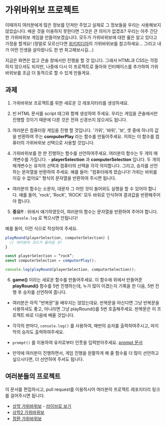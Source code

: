 # 가위바위보 프로젝트

이때까지 여러분에게 많은 정보를 던져만 주었고 실제로 그 정보들을 우리는 사용해보지 않았습니다. 배운 것을 이용하지 못한다면 그것은 큰 의미가 없겠죠? 우리는 아주 간단한 가위바위보 게임을 만들어보겠습니다. 모두가 가위바위보에 대한 룰은 알고 있다고 가정을 할게요! (정말로 모르신다면 [위키피디아](https://ko.wikipedia.org/wiki/%EA%B0%80%EC%9C%84%EB%B0%94%EC%9C%84%EB%B3%B4)의 가위바위보를 참고하세요... 그리고 내가 어떤 인생을 살아왔나도 한 번 회고해보시길...)

지금은 화면은 없고 콘솔 창에서만 진행을 할 것 입니다. 그래서 HTML과 CSS는 걱정하지 않으셔도 되지만, 나중에 다시 이 프로젝트로 돌아와 인터페이스를 추가하여 가위바위보를 조금 더 동적으로 할 수 있게 만들게요.

## 과제

1. 가위바위보 프로젝트를 위한 새로운 깃 레포지터리를 생성하세요.

2. 빈 HTML 문서를 script 태그와 함께 생성하여 주세요. 우리는 게임을 콘솔에서만 진행할 것이기 때문에 다른 것은 전혀 신경쓰지 않으셔도 됩니다.

3. 여러분은 컴퓨터랑 게임을 진행 할 것입니다. '가위', '바위', '보', 셋 중에 하나의 값을 반환하여 주는 **computerPlay** 라는 함수를 만들어주세요. 저희는 이 함수를 컴퓨터의 가위바위보 선택으로 사용할 것입니다.

4. 가위바위보를 한 판 진행하는 함수를 선언하여주세요. 여러분의 함수는 두 개의 매개변수를 가집니다. - **playerSelection** 과 **computerSelection** 입니다. 두 개의 매개변수는 유저의 선택과 컴퓨터의 선택을 각각 의미합니다. 그리고, 승자를 선언하는 문자열을 반환하여 주세요. 예를 들어: "컴퓨터에게 졌습니다! 가위는 바위를 이길 수 없어요"
형식의 문자열을 반환하여 주시면 됩니다.

  - 여러분의 함수는 소문자, 대문자 그 어떤 것이 들어와도 실행을 할 수 있어야 합니다. 예를 들어, 'rock', 'RocK', 'ROCK' 모두 바위로 인식하여 결과값을 반환해주어야 합니다.

5. **중요!!** : 위에서 얘기하였듯이, 여러분의 함수는 문자열을 반환하여 주어야 합니다. `console.log` 로 찍으시면 안됩니다!

예를 들어, 이런 식으로 작성하여 주세요.

```javascript
playRound(playerSelection, computerSelection) {
  // 여러분의 코드가 들어갈 곳!
} 

const playerSelection = “rock”; 
const computerSelection = computerPlay();

console.log(playRound(playerSelection, computerSelection)); 
```

6. **game()** 이라는 새로운 함수를 만들어주세요. 이 함수에 위에서 만들어준 **playRound()** 함수를 5번 진행하는데, 누가 많이 이겼는지 기록을 한 다음, 5번 진행 후 승자를 선언하여 줍니다.

  - 여러분은 아직 "반복문"을 배우지는 않았는데요. 반복문을 아신다면 그냥 반복문을 사용하셔도 좋고, 아니라면 그냥 playRound()를 5번 호출해주세요. 반복문은 이 프로젝트 바로 다음에 배울 것입니다.

  - 각각의 판마다, `console.log()` 를 사용하여, 매번의 승자를 출력하여주시고, 마지막의 승자도 출력하여주세요.

  - `prompt()` 를 이용하여 유저로부터 인풋을 입력받아주세요. [prompt 문서](https://developer.mozilla.org/ko/docs/Web/API/Window/prompt)

  - 만약에 여러분이 진행하면서, 게임 진행을 원활하게 해 줄 함수를 더 많이 선언하고 싶으시다면, 더 선언하여 주셔도 됩니다.

## 여러분들의 프로젝트

이 문서를 편집하시고, pull request를 이용하시어 여러분의 프로젝트 레포지터리 링크를 걸어주시면 됩니다.

<!-- 이 밑으로 열 -->

- [상학 가위바위보](https://github.com/DaeguDude/rock-paper-scissors) - [라이브로 보기](https://daegudude.github.io/rock-paper-scissors/)
- [상학2 가위바위보](https://github.com/DaeguDude/jasmine-rps)
- [정환 가위바위보](https://github.com/spark-o-petit/jasmine-vanillaJS/blob/main/RCPgame/rcpgame.html)
